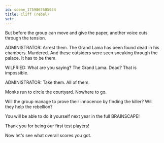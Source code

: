 ```yaml
---
id: scene_1759867605034
title: Cliff (rebel)
set:
---
```


But before the group can move and give the paper,
another voice cuts through the tension.

ADMINISTRATOR: Arrest them.
The Grand Lama has been found dead in his chambers. Murdered.
And these outsiders were seen sneaking through the palace.
It has to be them.

WILFRIED: What are you saying? The Grand Lama. Dead? That is impossible.

ADMINISTRATOR: Take them. All of them.

Monks run to circle the courtyard.
Nowhere to go.

Will the group manage to prove their innocence by finding the killer? Will they help the rebellion?

You will be able to do it yourself next year in the full BRAINSCAPE!

Thank you for being our first test players!

Now let's see what overall scores you got.